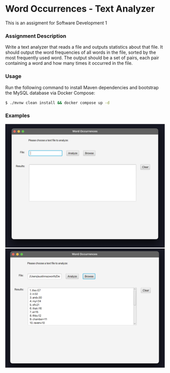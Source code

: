 # Word Occurrences - Text Analyzer

This is an assigment for Software Development 1

### Assignment Description

Write a text analyzer that reads a file and outputs statistics about that file. It should output the word frequencies of all words in the file, sorted by the most frequently used word. The output should be a set of pairs, each pair containing a word and how many times it occurred in the file.

### Usage

Run the following command to install Maven dependencies and bootstrap the MySQL database via Docker Compose:
```bash
$ ./mvnw clean install && docker compose up -d
```
### Examples

![UI Example](https://github.com/anazworth/WordOccurrences/blob/main/screenshots/uiExample.png)
![Output Example](https://github.com/anazworth/WordOccurrences/blob/main/screenshots/theRavenExample.png)